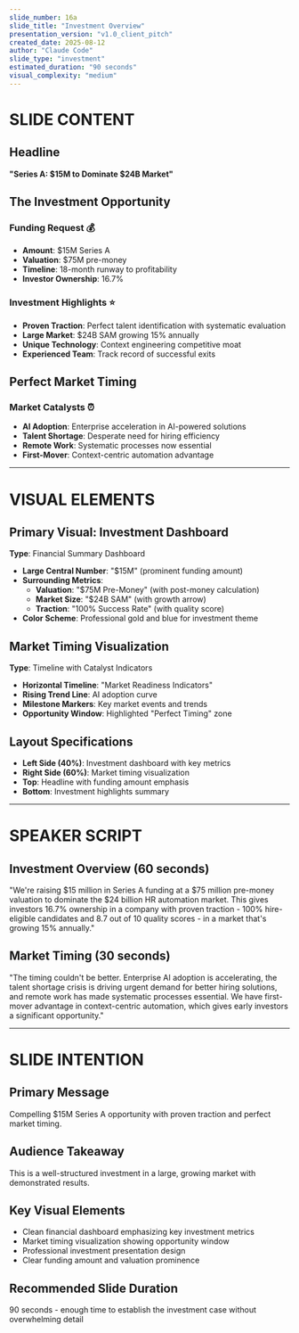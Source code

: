 ```yaml
---
slide_number: 16a
slide_title: "Investment Overview"
presentation_version: "v1.0_client_pitch"
created_date: 2025-08-12
author: "Claude Code"
slide_type: "investment"
estimated_duration: "90 seconds"
visual_complexity: "medium"
---
```


# SLIDE CONTENT

## Headline
**"Series A: $15M to Dominate $24B Market"**

## The Investment Opportunity

### **Funding Request** 💰
- **Amount**: $15M Series A
- **Valuation**: $75M pre-money
- **Timeline**: 18-month runway to profitability
- **Investor Ownership**: 16.7%

### **Investment Highlights** ⭐
- **Proven Traction**: Perfect talent identification with systematic evaluation
- **Large Market**: $24B SAM growing 15% annually
- **Unique Technology**: Context engineering competitive moat
- **Experienced Team**: Track record of successful exits

## Perfect Market Timing

### **Market Catalysts** ⏰
- **AI Adoption**: Enterprise acceleration in AI-powered solutions
- **Talent Shortage**: Desperate need for hiring efficiency
- **Remote Work**: Systematic processes now essential
- **First-Mover**: Context-centric automation advantage

---

# VISUAL ELEMENTS

## Primary Visual: Investment Dashboard
**Type**: Financial Summary Dashboard
- **Large Central Number**: "$15M" (prominent funding amount)
- **Surrounding Metrics**: 
  - **Valuation**: "$75M Pre-Money" (with post-money calculation)
  - **Market Size**: "$24B SAM" (with growth arrow)
  - **Traction**: "100% Success Rate" (with quality score)
- **Color Scheme**: Professional gold and blue for investment theme

## Market Timing Visualization
**Type**: Timeline with Catalyst Indicators
- **Horizontal Timeline**: "Market Readiness Indicators"
- **Rising Trend Line**: AI adoption curve
- **Milestone Markers**: Key market events and trends
- **Opportunity Window**: Highlighted "Perfect Timing" zone

## Layout Specifications
- **Left Side (40%)**: Investment dashboard with key metrics
- **Right Side (60%)**: Market timing visualization
- **Top**: Headline with funding amount emphasis
- **Bottom**: Investment highlights summary

---

# SPEAKER SCRIPT

## Investment Overview (60 seconds)
"We're raising $15 million in Series A funding at a $75 million pre-money valuation to dominate the $24 billion HR automation market. This gives investors 16.7% ownership in a company with proven traction - 100% hire-eligible candidates and 8.7 out of 10 quality scores - in a market that's growing 15% annually."

## Market Timing (30 seconds)
"The timing couldn't be better. Enterprise AI adoption is accelerating, the talent shortage crisis is driving urgent demand for better hiring solutions, and remote work has made systematic processes essential. We have first-mover advantage in context-centric automation, which gives early investors a significant opportunity."

---

# SLIDE INTENTION

## Primary Message
Compelling $15M Series A opportunity with proven traction and perfect market timing.

## Audience Takeaway
This is a well-structured investment in a large, growing market with demonstrated results.

## Key Visual Elements
- Clean financial dashboard emphasizing key investment metrics
- Market timing visualization showing opportunity window
- Professional investment presentation design
- Clear funding amount and valuation prominence

## Recommended Slide Duration
90 seconds - enough time to establish the investment case without overwhelming detail